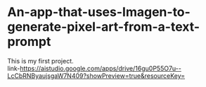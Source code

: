 # An-app-that-uses-Imagen-to-generate-pixel-art-from-a-text-prompt
This is my first project.<br> link-https://aistudio.google.com/apps/drive/16gu0P55O7u--LcCbRNByaujsgaW7N409?showPreview=true&resourceKey=
